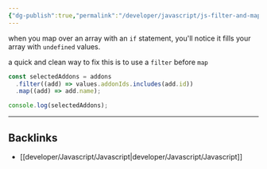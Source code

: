 ```yaml
---
{"dg-publish":true,"permalink":"/developer/javascript/js-filter-and-map-array-to-avoid-undefined/","noteIcon":""}
---
```


when you map over an array with an `if` statement, you'll notice it fills your array with `undefined` values.

a quick and clean way to fix this is to use a `filter` before `map`

```js
const selectedAddons = addons
  .filter((add) => values.addonIds.includes(add.id))
  .map((add) => add.name);

console.log(selectedAddons);

```

---
## Backlinks
- [[developer/Javascript/Javascript\|developer/Javascript/Javascript]]